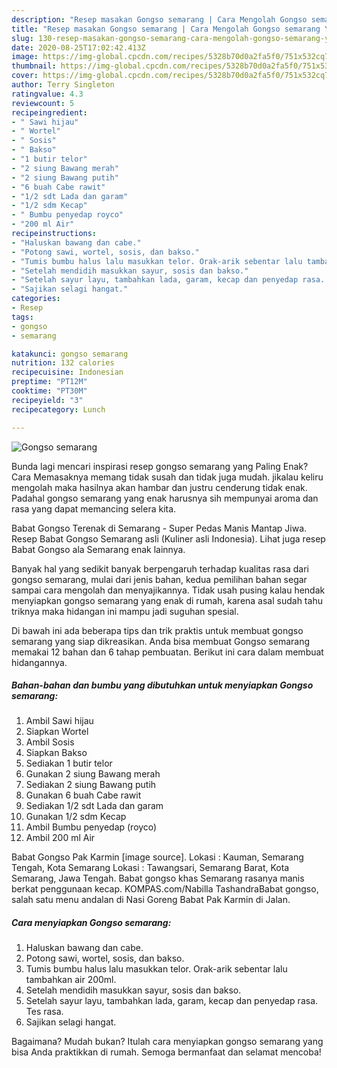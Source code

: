 ```yaml
---
description: "Resep masakan Gongso semarang | Cara Mengolah Gongso semarang Yang Bisa Manjain Lidah"
title: "Resep masakan Gongso semarang | Cara Mengolah Gongso semarang Yang Bisa Manjain Lidah"
slug: 130-resep-masakan-gongso-semarang-cara-mengolah-gongso-semarang-yang-bisa-manjain-lidah
date: 2020-08-25T17:02:42.413Z
image: https://img-global.cpcdn.com/recipes/5328b70d0a2fa5f0/751x532cq70/gongso-semarang-foto-resep-utama.jpg
thumbnail: https://img-global.cpcdn.com/recipes/5328b70d0a2fa5f0/751x532cq70/gongso-semarang-foto-resep-utama.jpg
cover: https://img-global.cpcdn.com/recipes/5328b70d0a2fa5f0/751x532cq70/gongso-semarang-foto-resep-utama.jpg
author: Terry Singleton
ratingvalue: 4.3
reviewcount: 5
recipeingredient:
- " Sawi hijau"
- " Wortel"
- " Sosis"
- " Bakso"
- "1 butir telor"
- "2 siung Bawang merah"
- "2 siung Bawang putih"
- "6 buah Cabe rawit"
- "1/2 sdt Lada dan garam"
- "1/2 sdm Kecap"
- " Bumbu penyedap royco"
- "200 ml Air"
recipeinstructions:
- "Haluskan bawang dan cabe."
- "Potong sawi, wortel, sosis, dan bakso."
- "Tumis bumbu halus lalu masukkan telor. Orak-arik sebentar lalu tambahkan air 200ml."
- "Setelah mendidih masukkan sayur, sosis dan bakso."
- "Setelah sayur layu, tambahkan lada, garam, kecap dan penyedap rasa. Tes rasa."
- "Sajikan selagi hangat."
categories:
- Resep
tags:
- gongso
- semarang

katakunci: gongso semarang 
nutrition: 132 calories
recipecuisine: Indonesian
preptime: "PT12M"
cooktime: "PT30M"
recipeyield: "3"
recipecategory: Lunch

---
```



![Gongso semarang](https://img-global.cpcdn.com/recipes/5328b70d0a2fa5f0/751x532cq70/gongso-semarang-foto-resep-utama.jpg)

Bunda lagi mencari inspirasi resep gongso semarang yang Paling Enak? Cara Memasaknya memang tidak susah dan tidak juga mudah. jikalau keliru mengolah maka hasilnya akan hambar dan justru cenderung tidak enak. Padahal gongso semarang yang enak harusnya sih mempunyai aroma dan rasa yang dapat memancing selera kita.

Babat Gongso Terenak di Semarang - Super Pedas Manis Mantap Jiwa. Resep Babat Gongso Semarang asli (Kuliner asli Indonesia). Lihat juga resep Babat Gongso ala Semarang enak lainnya.

Banyak hal yang sedikit banyak berpengaruh terhadap kualitas rasa dari gongso semarang, mulai dari jenis bahan, kedua pemilihan bahan segar sampai cara mengolah dan menyajikannya. Tidak usah pusing kalau hendak menyiapkan gongso semarang yang enak di rumah, karena asal sudah tahu triknya maka hidangan ini mampu jadi suguhan spesial.


Di bawah ini ada beberapa tips dan trik praktis untuk membuat gongso semarang yang siap dikreasikan. Anda bisa membuat Gongso semarang memakai 12 bahan dan 6 tahap pembuatan. Berikut ini cara dalam membuat hidangannya.

<!--inarticleads1-->

##### Bahan-bahan dan bumbu yang dibutuhkan untuk menyiapkan Gongso semarang:

1. Ambil  Sawi hijau
1. Siapkan  Wortel
1. Ambil  Sosis
1. Siapkan  Bakso
1. Sediakan 1 butir telor
1. Gunakan 2 siung Bawang merah
1. Sediakan 2 siung Bawang putih
1. Gunakan 6 buah Cabe rawit
1. Sediakan 1/2 sdt Lada dan garam
1. Gunakan 1/2 sdm Kecap
1. Ambil  Bumbu penyedap (royco)
1. Ambil 200 ml Air


Babat Gongso Pak Karmin [image source]. Lokasi : Kauman, Semarang Tengah, Kota Semarang Lokasi : Tawangsari, Semarang Barat, Kota Semarang, Jawa Tengah. Babat gongso khas Semarang rasanya manis berkat penggunaan kecap. KOMPAS.com/Nabilla TashandraBabat gongso, salah satu menu andalan di Nasi Goreng Babat Pak Karmin di Jalan. 

<!--inarticleads2-->

##### Cara menyiapkan Gongso semarang:

1. Haluskan bawang dan cabe.
1. Potong sawi, wortel, sosis, dan bakso.
1. Tumis bumbu halus lalu masukkan telor. Orak-arik sebentar lalu tambahkan air 200ml.
1. Setelah mendidih masukkan sayur, sosis dan bakso.
1. Setelah sayur layu, tambahkan lada, garam, kecap dan penyedap rasa. Tes rasa.
1. Sajikan selagi hangat.




Bagaimana? Mudah bukan? Itulah cara menyiapkan gongso semarang yang bisa Anda praktikkan di rumah. Semoga bermanfaat dan selamat mencoba!
